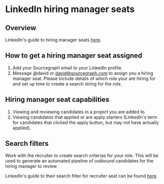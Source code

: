# LinkedIn hiring manager seats

## Overview
LinkedIn's guide to hiring manager seats [here](https://business.linkedin.com/content/dam/me/business/en-us/talent-solutions/learning-center/tip-sheets/en-us/AccessUseYourHiringMgrSeat.pdf).

## How to get a hiring manager seat assigned
1. Add your Sourcegraph email to your LinkedIn profile.
2. Message @david or david@sourcegraph.com to assign you a hiring manager seat. Please include details of which role your are hiring for and set up time to create a search string for the role.

## Hiring manager seat capabilities
1. Viewing and reviewing candidates in a project you are added to. 
2. Viewing candidates that applied or are apply starters (LinkedIn's term for candidates that clicked the apply button, but may not have actually applied).

## Search filters 
Work with the recruiter to create search criterias for your role. This will be used to generate an automated pipeline of outbound candidates for the hiring manager to review. 

LinkedIn's guide to their search filter for recruiter seat can be found [here](https://business.linkedin.com/content/dam/me/business/en-us/talent-solutions/learning-center/tip-sheets/en-us/HowSearchFiltersWork.pdf).
